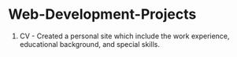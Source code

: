 # Web-Development-Projects


1. CV - Created a personal site which include the work experience, educational background, and special skills.  
